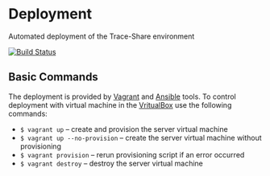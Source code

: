 # Deployment

Automated deployment of the Trace-Share environment

[![Build Status](https://travis-ci.org/Trace-Share/Deployment.svg?branch=master)](https://travis-ci.org/Trace-Share/Deployment)

## Basic Commands

The deployment is provided by [Vagrant](https://www.vagrantup.com/) and [Ansible](https://www.ansible.com/) tools. To control deployment with virtual machine in the [VritualBox](https://www.virtualbox.org/) use the following commands:
- `$ vagrant up` – create and provision the server virtual machine
- `$ vagrant up --no-provision` – create the server virtual machine without provisioning
- `$ vagrant provision` – rerun provisioning script if an error occurred
- `$ vagrant destroy` – destroy the server virtual machine
